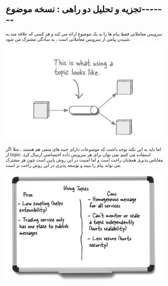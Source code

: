 # تجزیه و تحلیل دو راهی : نسخه موضوع-------

سرویس معاملاتی فقط پیام ها را به یک موضوع ارائه می کند و هر کسی که علاقه مند به شنیدن پیامی از سرویس معاملاتی است ، به سادگی مشترک می شود.

![](./Images/Pasted%20image%2020240331201836.png)

اما باید به این نکته توجه داشت که موضوعات دارای جنبه های منفی هم هستند ، مثلا اگر از topic استفاده می کنیم نمی توان برای هر سرویس داده اختصاصی ارسال کرد. مقایاس پذیری همچنان راحت است و اما امنیت در این روش پایین است چون هر مشترک می تواند پیام را ببیند و توسعه پذیری در این روش راحت تر است.

![](./Images/Pasted%20image%2020240331202238.png)

